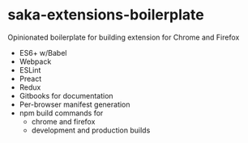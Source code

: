 # saka-extensions-boilerplate

Opinionated boilerplate for building extension for Chrome and Firefox

* ES6+ w/Babel
* Webpack
* ESLint
* Preact
* Redux
* Gitbooks for documentation
* Per-browser manifest generation
* npm build commands for
  * chrome and firefox
  * development and production builds
